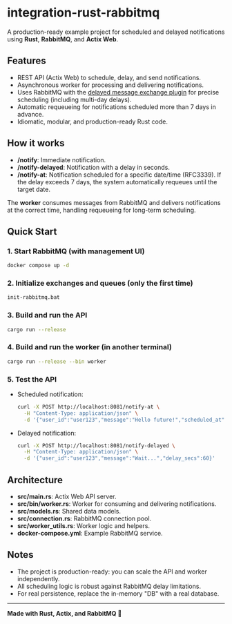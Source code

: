 # integration-rust-rabbitmq

A production-ready example project for scheduled and delayed notifications using **Rust**, **RabbitMQ**, and **Actix Web**.

## Features

- REST API (Actix Web) to schedule, delay, and send notifications.
- Asynchronous worker for processing and delivering notifications.
- Uses RabbitMQ with the [delayed message exchange plugin](https://github.com/rabbitmq/rabbitmq-delayed-message-exchange) for precise scheduling (including multi-day delays).
- Automatic requeueing for notifications scheduled more than 7 days in advance.
- Idiomatic, modular, and production-ready Rust code.

## How it works

- **/notify**: Immediate notification.
- **/notify-delayed**: Notification with a delay in seconds.
- **/notify-at**: Notification scheduled for a specific date/time (RFC3339). If the delay exceeds 7 days, the system automatically requeues until the target date.

The **worker** consumes messages from RabbitMQ and delivers notifications at the correct time, handling requeueing for long-term scheduling.

## Quick Start

### 1. Start RabbitMQ (with management UI)

```sh
docker compose up -d
```

### 2. Initialize exchanges and queues (only the first time)

```sh
init-rabbitmq.bat
```

### 3. Build and run the API

```sh
cargo run --release
```

### 4. Build and run the worker (in another terminal)

```sh
cargo run --release --bin worker
```

### 5. Test the API

- Scheduled notification:
    ```sh
    curl -X POST http://localhost:8081/notify-at \
      -H "Content-Type: application/json" \
      -d '{"user_id":"user123","message":"Hello future!","scheduled_at":"2025-06-08T18:00:00Z"}'
    ```
- Delayed notification:
    ```sh
    curl -X POST http://localhost:8081/notify-delayed \
      -H "Content-Type: application/json" \
      -d '{"user_id":"user123","message":"Wait...","delay_secs":60}'
    ```

## Architecture

- **src/main.rs**: Actix Web API server.
- **src/bin/worker.rs**: Worker for consuming and delivering notifications.
- **src/models.rs**: Shared data models.
- **src/connection.rs**: RabbitMQ connection pool.
- **src/worker_utils.rs**: Worker logic and helpers.
- **docker-compose.yml**: Example RabbitMQ service.

## Notes

- The project is production-ready: you can scale the API and worker independently.
- All scheduling logic is robust against RabbitMQ delay limitations.
- For real persistence, replace the in-memory "DB" with a real database.

---

**Made with Rust, Actix, and RabbitMQ 🦀**

